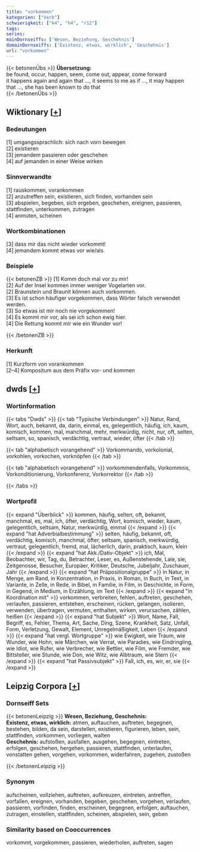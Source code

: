 ```yaml
---
title: "vorkommen"
kategorien: ["Verb"]
schwierigkeit: ["k4", "h4", "r12"]
tags:
series:
mainDornseiffs: ['Wesen, Beziehung, Geschehnis']
domainDornseiffs: ['Existenz, etwas, wirklich', 'Geschehnis']
url: "vorkommen"
---
```


{{< betonenÜbs >}}
**Übersetzung:**  
be found, occur, happen, seem, come out, appear, come forward  
it happens again and again that …, it seems to me as if …, it may happen that …, she has been known to do that  
{{< /betonenÜbs >}}

## Wiktionary [[+](https://de.wiktionary.org/wiki/vorkommen)]

### Bedeutungen
[1] umgangssprachlich: sich nach vorn bewegen  
[2] existieren  
[3] jemandem passieren oder geschehen  
[4] auf jemanden in einer Weise wirken  

### Sinnverwandte
[1] rauskommen, vorankommen  
[2] anzutreffen sein, existieren, sich finden, vorhanden sein  
[3] abspielen, begeben, sich ergeben, geschehen, ereignen, passieren, stattfinden, unterkommen, zutragen  
[4] anmuten, scheinen  

### Wortkombinationen
[3] dass mir das nicht wieder vorkommt!  
[4] jemandem kommt etwas vor wie/als  

### Beispiele
{{< betonenZB >}}
[1] Komm doch mal vor zu mir!  
[2] Auf der Insel kommen immer weniger Vogelarten vor.  
[2] Braunstein und Braunit können auch vorkommen.  
[3] Es ist schon häufiger vorgekommen, dass Wörter falsch verwendet werden.  
[3] So etwas ist mir noch nie vorgekommen!  
[4] Es kommt mir vor, als sei ich schon ewig hier.  
[4] Die Rettung kommt mir wie ein Wunder vor!  

{{< /betonenZB >}}
### Herkunft
[1] Kurzform von vorankommen  
[2–4] Kompositum aus dem Präfix vor- und kommen  



## dwds [[+](https://www.dwds.de/wb/vorkommen)]

### Wortinformation
{{< tabs "Dwds" >}}
{{< tab "Typische Verbindungen" >}}
Natur, Rand, Wort, auch, bekannt, da, darin, einmal, es, gelegentlich, häufig, ich, kaum, komisch, kommen, mal, manchmal, mehr, merkwürdig, nicht, nur, oft, selten, seltsam, so, spanisch, verdächtig, vertraut, wieder, öfter
{{< /tab >}}

{{< tab "alphabetisch vorangehend" >}}
Vorkommando, vorkolonial, vorkohlen, vorkochen, vorknöpfen
{{< /tab >}}

{{< tab "alphabetisch vorangehend" >}}
vorkommendenfalls, Vorkommnis, Vorkonditionierung, Vorkonferenz, Vorkorrektor
{{< /tab >}}

{{< /tabs >}}

### Wortprofil
{{< expand "Überblick" >}} kommen, häufig, selten, oft, bekannt, manchmal, es, mal, ich, öfter, verdächtig, Wort, komisch, wieder, kaum, gelegentlich, seltsam, Natur, merkwürdig, einmal {{< /expand >}}
{{< expand "hat Adverbialbestimmung" >}} selten, häufig, bekannt, oft, verdächtig, komisch, manchmal, öfter, seltsam, spanisch, merkwürdig, vertraut, gelegentlich, fremd, mal, lächerlich, darin, praktisch, kaum, klein {{< /expand >}}
{{< expand "hat Akk./Dativ-Objekt" >}} ich, Mal, Beobachter, wir, Tag, du, Betrachter, Leser, es, Außenstehende, Laie, sie, Zeitgenosse, Besucher, Europäer, Kritiker, Deutsche, Jubeljahr, Zuschauer, Jahr {{< /expand >}}
{{< expand "hat Präpositionalgruppe" >}} in Natur, in Menge, am Rand, in Konzentration, in Praxis, in Roman, in Buch, in Text, in Variante, in Zelle, in Rede, in Bibel, in Familie, in Film, in Geschichte, in Form, in Gegend, in Medium, in Erzählung, im Text {{< /expand >}}
{{< expand "in Koordination mit" >}} vorkommen, verbreiten, fehlen, auftreten, geschehen, verlaufen, passieren, entstehen, erscheinen, rücken, gelangen, isolieren, verwenden, übertragen, vermuten, enthalten, wirken, verursachen, zählen, heißen {{< /expand >}}
{{< expand "hat Subjekt" >}} Wort, Name, Fall, Begriff, es, Fehler, Thema, Art, Sache, Ding, Szene, Krankheit, Satz, Unfall, Form, Verletzung, Gewalt, Element, Unregelmäßigkeit, Leben {{< /expand >}}
{{< expand "hat vergl. Wortgruppe" >}} wie Ewigkeit, wie Traum, wie Wunder, wie Hohn, wie Märchen, wie Verrat, wie Paradies, wie Eindringling, wie Idiot, wie Rufer, wie Verbrecher, wie Bettler, wie Film, wie Fremder, wie Bittsteller, wie Stunde, wie Don, wie Witz, wie Albtraum, wie Stern {{< /expand >}}
{{< expand "hat Passivsubjekt" >}} Fall, ich, es, wir, er, sie {{< /expand >}}

## Leipzig Corpora [[+](https://corpora.uni-leipzig.de/en/res?word=vorkommen&corpusId=deu_newscrawl-public_2018)]

### Dornseiff Sets
{{< betonenLeipzig >}}
**Wesen, Beziehung, Geschehnis:**  
**Existenz, etwas, wirklich:** atmen, auftauchen, auftreten, begegnen, bestehen, bilden, da sein, darstellen, existieren, figurieren, leben, sein, stattfinden, vorkommen, vorliegen, walten  
**Geschehnis:** aufstoßen, ausfallen, ausgehen, begegnen, eintreten, erfolgen, geschehen, hergehen, passieren, stattfinden, unterlaufen, vonstatten gehen, vorgehen, vorkommen, widerfahren, zugehen, zustoßen  

{{< /betonenLeipzig >}}

### Synonym
aufscheinen, vollziehen, auftreten, aufkreuzen, eintreten, antreffen, vorfallen, ereignen, vorhanden, begeben, geschehen, vorgehen, verlaufen, passieren, vorfinden, finden, erscheinen, begegnen, erfolgen, auftauchen, zutragen, einstellen, stattfinden, scheinen, abspielen, sein, geben


### Similarity based on Cooccurrences
vorkommt, vorgekommen, passieren, wiederholen, auftreten, sagen

